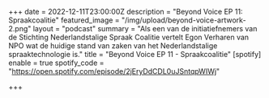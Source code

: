 +++
date = 2022-12-11T23:00:00Z
description = "Beyond Voice EP 11: Spraakcoalitie"
featured_image = "/img/upload/beyond-voice-artwork-2.png"
layout = "podcast"
summary = "Als een van de initiatiefnemers van de Stichting Nederlandstalige Spraak Coalitie vertelt Egon Verharen van NPO wat de huidige stand van zaken van het Nederlandstalige spraaktechnologie is."
title = "Beyond Voice EP 11 - Spraakcoalitie"
[spotify]
enable = true
spotify_code = "https://open.spotify.com/episode/2jEryDdCDL0uJSntqpWIWj"

+++
